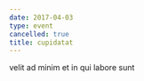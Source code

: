 ```yaml
---
date: 2017-04-03
type: event
cancelled: true
title: cupidatat
---
```

velit ad minim et in qui labore sunt